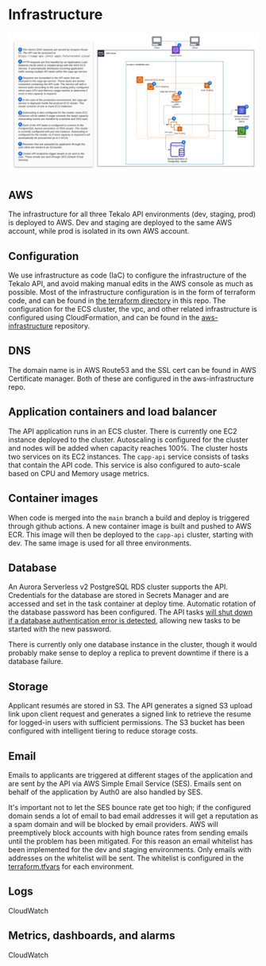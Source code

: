 # Infrastructure

![Tekalo Infrastructure](./media/tekalo_api_infrastructure.png)

## AWS

The infrastructure for all three Tekalo API environments (dev, staging, prod) is deployed to AWS. Dev and staging are deployed to the same AWS account, while prod is isolated in its own AWS account.

## Configuration

We use infrastructure as code (IaC) to configure the infrastructure of the Tekalo API, and avoid making manual edits in the AWS console as much as possible. Most of the infrastructure configuration is in the form of terraform code, and can be found in [the terraform directory](../tf) in this repo. The configuration for the ECS cluster, the vpc, and other related infrastructure is configured using CloudFormation, and can be found in the [aws-infrastructure](https://github.com/schmidtfutures/aws-infrastructure/fan-apps-prod) repository.

## DNS

The domain name is in AWS Route53 and the SSL cert can be found in AWS Certificate manager. Both of these are configured in the aws-infrastructure repo.

## Application containers and load balancer

The API application runs in an ECS cluster. There is currently one EC2 instance deployed to the cluster. Autoscaling is configured for the cluster and nodes will be added when capacity reaches 100%. The cluster hosts two services on its EC2 instances. The `capp-api` service consists of tasks that contain the API code. This service is also configured to auto-scale based on CPU and Memory usage metrics.

## Container images

When code is merged into the `main` branch a build and deploy is triggered through github actions. A new container image is built and pushed to AWS ECR. This image will then be deployed to the `capp-api` cluster, starting with dev. The same image is used for all three environments.

## Database

An Aurora Serverless v2 PostgreSQL RDS cluster supports the API. Credentials for the database are stored in Secrets Manager and are accessed and set in the task container at deploy time. Automatic rotation of the database password has been configured. The API tasks [will shut down if a database authentication error is detected](https://github.com/schmidtfutures/common-app-api/blob/main/src/resources/client.ts#L24-L28), allowing new tasks to be started with the new password.

There is currently only one database instance in the cluster, though it would probably make sense to deploy a replica to prevent downtime if there is a database failure.

## Storage

Applicant resumés are stored in S3. The API generates a signed S3 upload link upon client request and generates a signed link to retrieve the resume for logged-in users with sufficient permissions. The S3 bucket has been configured with intelligent tiering to reduce storage costs.

## Email

Emails to applicants are triggered at different stages of the application and are sent by the API via AWS Simple Email Service (SES). Emails sent on behalf of the application by Auth0 are also handled by SES.

It's important not to let the SES bounce rate get too high; if the configured domain sends a lot of email to bad email addresses it will get a reputation as a spam domain and will be blocked by email providers. AWS will preemptively block accounts with high bounce rates from sending emails until the problem has been mitigated. For this reason an email whitelist has been implemented for the dev and staging environments. Only emails with addresses on the whitelist will be sent. The whitelist is configured in the [terraform.tfvars](../tf/envs/staging/terraform.tfvars) for each environment.

## Logs

CloudWatch

## Metrics, dashboards, and alarms

CloudWatch
